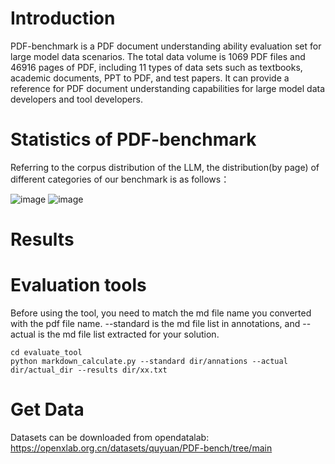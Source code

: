 # Introduction
   PDF-benchmark is a PDF document understanding ability evaluation set for large model data scenarios. The total data volume is 1069 PDF files and 46916 pages of PDF, including 11 types of data sets such as textbooks, academic documents, PPT to PDF, and test papers. It can provide a reference for PDF document understanding capabilities for large model data developers and tool developers.

# Statistics of PDF-benchmark
Referring to the corpus distribution of the LLM, the distribution(by page) of different categories of our benchmark is as follows：

![image](https://github.com/quyuan01/pdf-extract-bench/assets/102640628/b6281579-585c-43da-9d88-b25f226b39d1) ![image](https://github.com/quyuan01/pdf-extract-bench/assets/102640628/8eb9d5cf-690a-4481-8f2a-afd67f30d705)



# Results


# Evaluation tools
 Before using the tool, you need to match the md file name you converted with the pdf file name. --standard is the md file list in annotations, and --actual is the md file list extracted for your solution.

```
cd evaluate_tool
python markdown_calculate.py --standard dir/annations --actual dir/actual_dir --results dir/xx.txt
```


# Get Data
Datasets can be downloaded from opendatalab: https://openxlab.org.cn/datasets/quyuan/PDF-bench/tree/main
